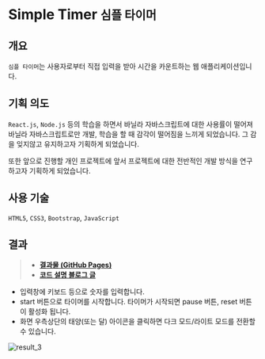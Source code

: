 # Simple Timer <small>심플 타이머</small>

## 개요
`심플 타이머`는 사용자로부터 직접 입력을 받아 시간을 카운트하는 웹 애플리케이션입니다.

## 기획 의도
`React.js`, `Node.js` 등의 학습을 하면서 바닐라 자바스크립트에 대한 사용률이 떨어져
바닐라 자바스크립트로만 개발, 학습을 할 때 감각이 떨어짐을 느끼게 되었습니다. 그 감을 잊지않고 유지하고자 기획하게 되었습니다.

또한 앞으로 진행할 개인 프로젝트에 앞서 프로젝트에 대한 전반적인 개발 방식을 연구하고자 기획하게 되었습니다.

## 사용 기술
`HTML5`, `CSS3`, `Bootstrap`, `JavaScript`

## 결과 

> - <strong>[결과물 (GitHub Pages)](https://bam-j.github.io/Simple-Timer/)</strong><br>
> - <strong>[코드 설명 블로그 글](https://velog.io/@bami/%ED%83%80%EC%9D%B4%EB%A8%B8-%EB%A7%8C%EB%93%A4%EA%B8%B0-with-JavaScript)</strong>


- 입력창에 키보드 등으로 숫자를 입력합니다.
- start 버튼으로 타이머를 시작합니다. 타이머가 시작되면 pause 버튼, reset 버튼이 활성화 됩니다.
- 화면 우측상단의 태양(또는 달) 아이콘을 클릭하면 다크 모드/라이트 모드를 전환할 수 있습니다.

![result_3](https://user-images.githubusercontent.com/64255763/220884343-7f5de7c6-fbce-4031-a4c1-dcd6db7580b2.gif)